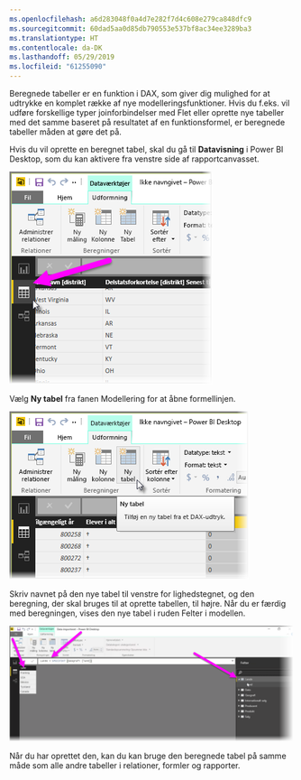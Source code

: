 ```yaml
---
ms.openlocfilehash: a6d283048f0a4d7e282f7d4c608e279ca848dfc9
ms.sourcegitcommit: 60dad5aa0d85db790553e537bf8ac34ee3289ba3
ms.translationtype: HT
ms.contentlocale: da-DK
ms.lasthandoff: 05/29/2019
ms.locfileid: "61255090"
---
```

Beregnede tabeller er en funktion i DAX, som giver dig mulighed for at udtrykke en komplet række af nye modelleringsfunktioner. Hvis du f.eks. vil udføre forskellige typer joinforbindelser med Flet eller oprette nye tabeller med det samme baseret på resultatet af en funktionsformel, er beregnede tabeller måden at gøre det på.

Hvis du vil oprette en beregnet tabel, skal du gå til **Datavisning** i Power BI Desktop, som du kan aktivere fra venstre side af rapportcanvasset.

![](media/2-6-create-calculated-tables/2-6_1.png)

Vælg **Ny tabel** fra fanen Modellering for at åbne formellinjen.

![](media/2-6-create-calculated-tables/2-6_1b.png)

Skriv navnet på den nye tabel til venstre for lighedstegnet, og den beregning, der skal bruges til at oprette tabellen, til højre. Når du er færdig med beregningen, vises den nye tabel i ruden Felter i modellen.

![](media/2-6-create-calculated-tables/2-6_2.png)

Når du har oprettet den, kan du kan bruge den beregnede tabel på samme måde som alle andre tabeller i relationer, formler og rapporter.

